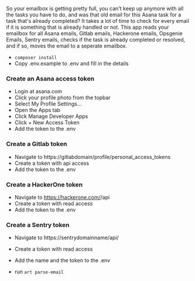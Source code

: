 So your emailbox is getting pretty full, you can't keep up anymore with all the tasks you have to do, and was that old email for this Asana task for a task that's already completed?
It takes a lot of time to check for every email if it is something that is already handled or not.
This app reads your emailbox for all Asana emails, Gitlab emails, Hackerone emails, Opsgenie Emails, Sentry emails, checks if the task is already completed or resolved, and if so, moves the email to a seperate emailbox.

- `composer install`
- Copy .env.example to .env and fill in the details
### Create an Asana access token
- Login at asana.com
- Click your profile photo from the topbar
- Select My Profile Settings…
- Open the Apps tab
- Click Manage Developer Apps
- Click + New Access Token
- Add the token to the .env
### Create a Gitlab token
- Navigate to https://gitlabdomain/profile/personal_access_tokens
- Create a token with api access
- Add the token to the .env
### Create a HackerOne token
- Navigate to https://hackerone.com/<program url>/api
- Create a token with read access
- Add the token to the .env
### Create a Sentry token
- Navigate to https://sentrydomainname/api/
- Create a token with read access
- Add the name and the token to the .env

- run `art parse-email`


